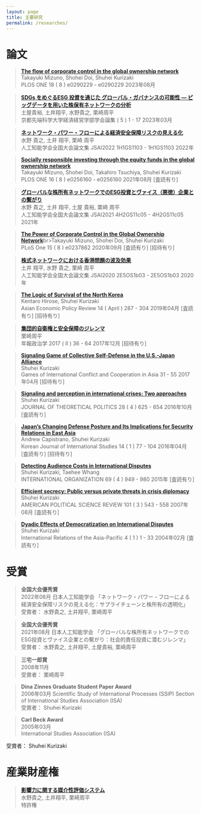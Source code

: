 ```yaml
---
layout: page
title: 主要研究
permalink: /researches/
---
```

# 論文
> [**The flow of corporate control in the global ownership network**](http://dx.doi.org/10.1371/journal.pone.0290229)<br>Takayuki Mizuno, Shohei Doi, Shuhei Kurizaki<br>PLOS ONE   18 ( 8 ) e0290229 - e0290229  2023年08月

> [**SDGs をめぐるESG 投資を通じた グローバル・ガバナンスの可能性 ― ビッグデータを用いた株保有ネットワークの分析**](http://dx.doi.org/10.20558/00001462)<br>土屋貴裕, 土井翔平, 水野貴之, 栗崎周平<br>京都先端科学大学経済経営学部学会論集   ( 5 ) 1 - 17  2023年03月

> [**ネットワーク・パワー・フローによる経済安全保障リスクの見える化**](http://dx.doi.org/10.11517/pjsai.jsai2022.0_1h1gs1103)<br>水野 貴之, 土井 翔平, 栗崎 周平<br>人工知能学会全国大会論文集   JSAI2022   1H1GS1103 - 1H1GS1103  2022年

> [**Socially responsible investing through the equity funds in the global ownership network**](http://dx.doi.org/10.1371/journal.pone.0256160)<br>Takayuki Mizuno, Shohei Doi, Takahiro Tsuchiya, Shuhei Kurizaki<br>PLOS ONE   16 ( 8 ) e0256160 - e0256160  2021年08月  [査読有り]

> [**グローバルな株所有ネットワークでのESG投資とヴァイス（悪徳）企業との繋がり**](http://dx.doi.org/10.11517/pjsai.jsai2021.0_4h2gs11c05)<br>水野 貴之, 土井 翔平, 土屋 貴裕, 栗崎 周平<br>人工知能学会全国大会論文集   JSAI2021   4H2GS11c05 - 4H2GS11c05  2021年

> [**The Power of Corporate Control in the Global Ownership Network**](http://dx.doi.org/10.1371/journal.pone.0237862)br>Takayuki Mizuno, Shohei Doi, Shuhei Kurizaki<br>PLoS One   15 ( 8 ) e0237862  2020年09月  [査読有り]  [招待有り]

> [**株式ネットワークにおける香港問題の波及効果**](https://www.jstage.jst.go.jp/article/pjsai/JSAI2020/0/JSAI2020_2E5OS1b03/_article/-char/ja/)<br>土井 翔平, 水野 貴之, 栗崎 周平<br>人工知能学会全国大会論文集   JSAI2020   2E5OS1b03 - 2E5OS1b03  2020年

> [**The Logic of Survival of the North Korea**](https://onlinelibrary.wiley.com/doi/10.1111/aepr.12267)<br>Kentaro Hirose, Shuhei Kurizaki<br>Asian Economic Policy Review   14 ( April ) 287 - 304  2019年04月  [査読有り]  [招待有り]

> [**集団的自衛権と安全保障のジレンマ**](https://www.jstage.jst.go.jp/article/nenpouseijigaku/68/2/68_2_36/_pdf/-char/ja)<br>栗崎周平<br>年報政治学   2017 ( II ) 36 - 64  2017年12月  [招待有り]

> [**Signaling Game of Collective Self-Defense in the U.S.-Japan Alliance**](https://link.springer.com/chapter/10.1007/978-4-431-56466-9_2)<br>Shuhei Kurizaki<br>Games of International Conflict and Cooperation in Asia     31 - 55  2017年04月  [招待有り]

> [**Signaling and perception in international crises: Two approaches**](https://journals.sagepub.com/doi/10.1177/0951629815603492)<br>Shuhei Kurizaki<br>JOURNAL OF THEORETICAL POLITICS   28 ( 4 ) 625 - 654  2016年10月  [査読有り]

> [**Japan’s Changing Defense Posture and Its Implications for Security Relations in East Asia**](https://www.kjis.org/journal/view.html?uid=174&pn=lastest&vmd=Full)<br>Andrew Capistrano, Shuhei Kurizaki<br>Korean Journal of International Studies   14 ( 1 ) 77 - 104  2016年04月  [査読有り]  [招待有り]

> [**Detecting Audience Costs in International Disputes**](https://www.cambridge.org/core/journals/international-organization/article/abs/detecting-audience-costs-in-international-disputes/7D0CCFC0773CC93672DCF1EC0F7B77DC)<br>Shuhei Kurizaki, Taehee Whang<br>INTERNATIONAL ORGANIZATION   69 ( 4 ) 949 - 980  2015年  [査読有り]

> [**Efficient secrecy: Public versus private threats in crisis diplomacy**](https://www.cambridge.org/core/journals/american-political-science-review/article/abs/efficient-secrecy-public-versus-private-threats-in-crisis-diplomacy/B1150C7FD2400BE8E7F60F8C2D4141D7)<br>Shuhei Kurizaki<br>AMERICAN POLITICAL SCIENCE REVIEW   101 ( 3 ) 543 - 558  2007年08月  [査読有り]

> [**Dyadic Effects of Democratization on International Disputes**](https://academic.oup.com/irap/article-abstract/4/1/1/730833?redirectedFrom=fulltext)<br>Shuhei Kurizaki<br>International Relations of the Asia-Pacific   4 ( 1 ) 1 - 33  2004年02月  [査読有り]

# 受賞
> **全国大会優秀賞**<br>2022年08月   日本人工知能学会   「ネットワーク・パワー・フローによる経済安全保障リスクの見える化：サプライチェーンと株所有の透明化」  <br>受賞者： 水野貴之, 土井翔平, 栗崎周平

> **全国大会優秀賞**<br>2021年08月   日本人工知能学会   「グローバルな株所有ネットワークでのESG投資とヴァイス企業との繋がり：社会的責任投資に潜むジレンマ」  <br>受賞者： 水野貴之, 土井翔平, 土屋貴裕, 栗崎周平

> **三宅一郎賞**<br>2008年11月 <br>受賞者： 栗崎周平

> **Dina Zinnes Graduate Student Paper Award**<br>2006年03月   Scientific Study of International Processes (SSIP) Section of International Studies Association (ISA)  <br>受賞者： Shuhei Kurizaki

> **Carl Beck Award**<br>2005年03月<br>International Studies Association (ISA)  

受賞者： Shuhei Kurizaki

# 産業財産権
> [**影響力に関する媒介性評価システム**](https://jglobal.jst.go.jp/detail?JGLOBAL_ID=202303003662903625)<br>水野貴之, 土井翔平, 栗崎周平<br>特許権


